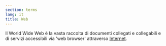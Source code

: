 ```yaml
---
section: terms
lang: it
title: Web
---
```


Il World Wide Web è la vasta raccolta di documenti collegati e collegabili e di servizi accessibili via 'web browser' attraverso [Internet](/glossary/it/internet/).

